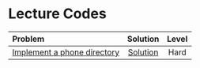 # Lecture Codes

|  Problem  |  Solution  |  Level  |
|:----------|:----------:|:-------:|
|  [Implement a phone directory](https://www.naukri.com/code360/problems/implement-a-phone-directory_1062666)  |  [Solution]()  |  Hard  |